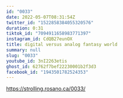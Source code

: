 ```yaml
---
id: "0033"
date: 2022-05-07T08:31:54Z
twitter_id: "1522858384055320576"
duration: 0:31
tiktok_id: "7094911658983771397"
instagram_id: CdQB27eunOX
title: digital versus analog fantasy world
summary: null
slug: "0033"
youtube_id: 3nI2263etis
ghost_id: 62762f7bef22230001b2f3d3
facebook_id: "1943501782524353"
---
```

https://strolling.rosano.ca/0033/
